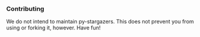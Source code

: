 ### Contributing

We do not intend to maintain py-stargazers.  This does not prevent you from using or forking it, however.  Have fun!
